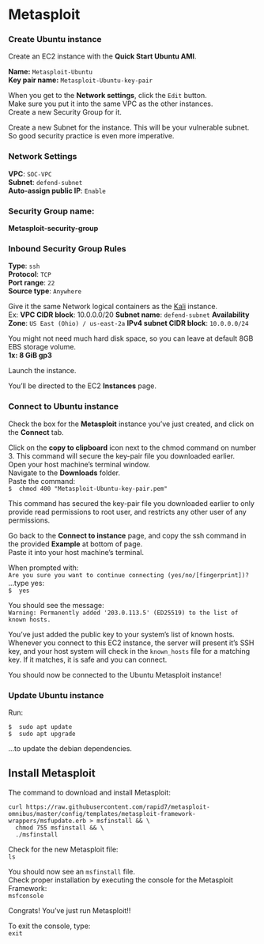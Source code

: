 # Metasploit


### Create Ubuntu instance
Create an EC2 instance with the **Quick Start Ubuntu AMI**.

**Name:**  `Metasploit-Ubuntu`<br>
**Key pair name:**  `Metasploit-Ubuntu-key-pair`
<Metasploit-name>
<Metasploit-key-pair>

When you get to the **Network settings**, click the `Edit` button.<br>
Make sure you put it into the same VPC as the other instances.<br>
Create a new Security Group for it.

Create a new Subnet for the instance. This will be your vulnerable subnet. So good security practice is even more imperative.

### Network Settings
**VPC**:  `SOC-VPC`<br>
**Subnet**:  `defend-subnet`<br>
**Auto-assign public IP**:  `Enable`

### Security Group name:
**Metasploit-security-group**

### Inbound  Security Group Rules
**Type**:  `ssh`<br>
**Protocol**:  `TCP`<br>
**Port range**:  `22`<br>
**Source type**:  `Anywhere`

Give it the same Network logical containers as the [Kali](Kali.md) instance.<br>
Ex:
**VPC CIDR block**:  10.0.0.0/20
**Subnet name**:  `defend-subnet`
**Availability Zone**:  `US East (Ohio) / us-east-2a`
**IPv4 subnet CIDR block**:  `10.0.0.0/24`


You might not need much hard disk space, so you can leave at default 8GB EBS storage volume.<br>
**1x:  8 GiB  gp3**

Launch the instance.

You’ll be directed to the EC2  **Instances**  page.

### Connect to Ubuntu instance
Check the box for the  **Metasploit**  instance you’ve just created, and click on the  **Connect**  tab.

Click on the **copy to clipboard** icon next to the chmod command on number 3. This command will secure the key-pair file you downloaded earlier.<br>
Open your host machine’s terminal window.<br>
Navigate to the **Downloads** folder.<br>
Paste the command:<br>
`$  chmod 400 "Metasploit-Ubuntu-key-pair.pem"`

This command has secured the key-pair file you downloaded earlier to only provide read permissions to root user, and restricts any other user of any permissions.

Go back to the  **Connect to instance**  page, and copy the ssh command in the provided  **Example**  at bottom of page.<br>
Paste it into your host machine’s terminal.

When prompted with:<br>
`Are you sure you want to continue connecting (yes/no/[fingerprint])?`<br>
...type yes:<br>
`$  yes`

You should see the message:<br>
`Warning: Permanently added '203.0.113.5' (ED25519) to the list of known hosts.`

You’ve just added the public key to your system’s list of known hosts. Whenever you connect to this EC2 instance, the server will present it’s SSH key, and your host system will check in the  `known_hosts`  file for a matching key. If it matches, it is safe and you can connect.

You should now be connected to the Ubuntu Metasploit instance!

### Update Ubuntu instance
Run:<br>
```
$  sudo apt update
$  sudo apt upgrade
```
...to update the debian dependencies.


## Install Metasploit

The command to download and install Metasploit:
```
curl https://raw.githubusercontent.com/rapid7/metasploit-omnibus/master/config/templates/metasploit-framework-wrappers/msfupdate.erb > msfinstall && \
  chmod 755 msfinstall && \
  ./msfinstall
```

Check for the new Metasploit file:<br>
`ls`

You should now see an `msfinstall` file.<br>
Check proper installation by executing the console for the Metasploit Framework:<br>
`msfconsole`

Congrats! You’ve just run Metasploit!!

To exit the console, type:<br>
`exit`





<!-- Old Method to install Metasploit. Deprecated.

Now install some initial dependencies:<br>
`$  sudo apt install ruby ruby-dev build-essential zlib1g zlib1g-dev libpq-dev libpcap-dev libsqlite3-dev`

Clone the Metasploit github repository:
```
$  git clone https://github.com/rapid7/metasploit-framework.git
$  ls
```
You should now have a  **metasploit-framework**  directory in your current directory. Now change into that directory:<br>
`$  cd metasploit-framework`

Install Ruby’s bundler package manager:<br>
`$  sudo gem install bundler`

Finish installing the rest of the packages for Metasploit that are Ruby dependencies:
```
$  sudo bundle install
$  ls
```
-->